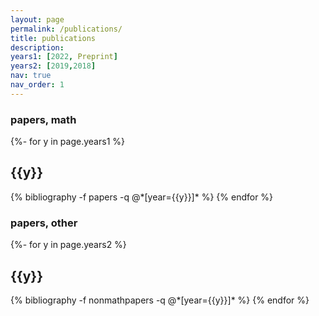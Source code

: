 ```yaml
---
layout: page
permalink: /publications/
title: publications
description: 
years1: [2022, Preprint]
years2: [2019,2018]
nav: true
nav_order: 1
---
```


### papers, math

<!-- _pages/publications.md -->
<div class="publications">

{%- for y in page.years1 %}
  <h2 class="year">{{y}}</h2>
  {% bibliography -f papers -q @*[year={{y}}]* %}
{% endfor %}

</div>

### papers, other

<!-- _pages/publications.md -->
<div class="publications">

{%- for y in page.years2 %}
  <h2 class="year">{{y}}</h2>
  {% bibliography -f nonmathpapers -q @*[year={{y}}]* %}
{% endfor %}

</div>
